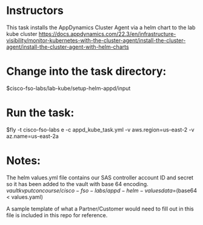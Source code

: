 Instructors
============

This task installs the AppDynamics Cluster Agent via a helm chart to the lab kube cluster
https://docs.appdynamics.com/22.3/en/infrastructure-visibility/monitor-kubernetes-with-the-cluster-agent/install-the-cluster-agent/install-the-cluster-agent-with-helm-charts

Change into the task directory:
===============================
$cisco-fso-labs/lab-kube/setup-helm-appd/input

Run the task:
==============
$fly -t cisco-fso-labs e -c appd_kube_task.yml -v aws.region=us-east-2 -v az.name=us-east-2a

Notes:
=======
The helm values.yml file contains our SAS controller account ID and secret so it has been added to the vault with base 64 encoding.
$vault kv put concourse/cisco-fso-labs/appd-helm-values data=$(base64 < values.yaml)

A sample template of what a Partner/Customer would need to fill out in this file is included in this repo for reference.







